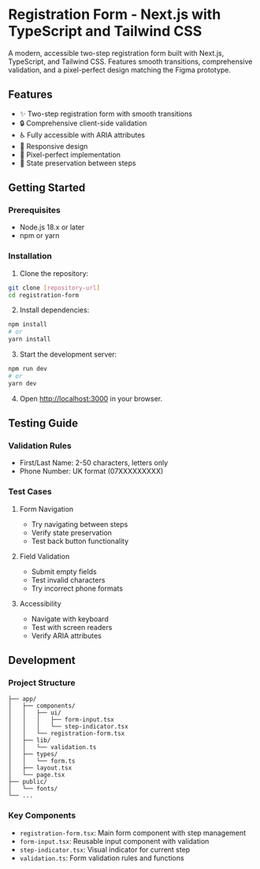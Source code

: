 # Registration Form - Next.js with TypeScript and Tailwind CSS

A modern, accessible two-step registration form built with Next.js, TypeScript, and Tailwind CSS. Features smooth transitions, comprehensive validation, and a pixel-perfect design matching the Figma prototype.

## Features

- ✨ Two-step registration form with smooth transitions
- 🔒 Comprehensive client-side validation
- ♿ Fully accessible with ARIA attributes
- 📱 Responsive design
- 🎨 Pixel-perfect implementation
- 🔄 State preservation between steps

## Getting Started

### Prerequisites

- Node.js 18.x or later
- npm or yarn

### Installation

1. Clone the repository:
```bash
git clone [repository-url]
cd registration-form
```

2. Install dependencies:
```bash
npm install
# or
yarn install
```

3. Start the development server:
```bash
npm run dev
# or
yarn dev
```

4. Open [http://localhost:3000](http://localhost:3000) in your browser.

## Testing Guide

### Validation Rules
- First/Last Name: 2-50 characters, letters only
- Phone Number: UK format (07XXXXXXXXX)

### Test Cases
1. Form Navigation
   - Try navigating between steps
   - Verify state preservation
   - Test back button functionality

2. Field Validation
   - Submit empty fields
   - Test invalid characters
   - Try incorrect phone formats

3. Accessibility
   - Navigate with keyboard
   - Test with screen readers
   - Verify ARIA attributes

## Development

### Project Structure
```
├── app/
│   ├── components/
│   │   ├── ui/
│   │   │   ├── form-input.tsx
│   │   │   └── step-indicator.tsx
│   │   └── registration-form.tsx
│   ├── lib/
│   │   └── validation.ts
│   ├── types/
│   │   └── form.ts
│   ├── layout.tsx
│   └── page.tsx
├── public/
│   └── fonts/
└── ...
```

### Key Components

- `registration-form.tsx`: Main form component with step management
- `form-input.tsx`: Reusable input component with validation
- `step-indicator.tsx`: Visual indicator for current step
- `validation.ts`: Form validation rules and functions


